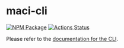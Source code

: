 # maci-cli

[![NPM Package][cli-npm-badge]][cli-npm-link]
[![Actions Status][cli-actions-badge]][cli-actions-link]

Please refer to the [documentation for the
CLI](https://maci.pse.dev/docs/technical-references/typescript-code/cli).

[cli-npm-badge]: https://img.shields.io/npm/v/maci-cli.svg
[cli-actions-badge]: https://github.com/privacy-scaling-explorations/maci/actions/workflows/e2e.yml/badge.svg
[cli-npm-link]: https://www.npmjs.com/package/maci-cli
[cli-actions-link]: https://github.com/privacy-scaling-explorations/maci/actions?query=workflow%3ACI

